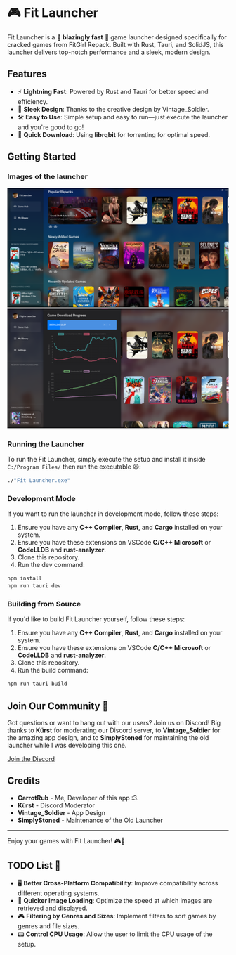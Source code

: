 # 🎮 Fit Launcher

Fit Launcher is a 🚀 **blazingly fast** 🚀 game launcher designed specifically for cracked games from FitGirl Repack. Built with Rust, Tauri, and SolidJS, this launcher delivers top-notch performance and a sleek, modern design. 

## Features
- ⚡ **Lightning Fast**: Powered by Rust and Tauri for better speed and efficiency.
- 🎨 **Sleek Design**: Thanks to the creative design by Vintage_Soldier.
- 🛠️ **Easy to Use**: Simple setup and easy to run—just execute the launcher and you're good to go!
- 🌌 **Quick Download**: Using **librqbit** for torrenting for optimal speed.

## Getting Started

### Images of the launcher

![Launcher Screenshot 1](images/screenshot1.png)
![Launcher Screenshot 2](images/screenshot2.png)


### Running the Launcher

To run the Fit Launcher, simply execute the setup and install it inside
`C:/Program Files/` then run the executable 😃:

```bash
./"Fit Launcher.exe"
```

### Development Mode

If you want to run the launcher in development mode, follow these steps:

1. Ensure you have any **C++ Compiler**, **Rust**, and **Cargo** installed on your system.
2. Ensure you have these extensions on VSCode **C/C++ Microsoft** or **CodeLLDB** and **rust-analyzer**.
3. Clone this repository.
4. Run the dev command:

```bash
npm install
npm run tauri dev
```

### Building from Source

If you'd like to build Fit Launcher yourself, follow these steps:

1. Ensure you have any **C++ Compiler**, **Rust**, and **Cargo** installed on your system.
2. Ensure you have these extensions on VSCode **C/C++ Microsoft** or **CodeLLDB** and **rust-analyzer**.
3. Clone this repository.
4. Run the build command:

```bash
npm run tauri build
```

## Join Our Community 🎉

Got questions or want to hang out with our users? Join us on Discord! Big thanks to **Kürst** for moderating our Discord server, to **Vintage_Soldier** for the amazing app design, and to **SimplyStoned** for maintaining the old launcher while I was developing this one.

[Join the Discord](https://discord.gg/cXaBWdcUSF)

## Credits

- **CarrotRub** - Me, Developer of this app :3.
- **Kürst** - Discord Moderator
- **Vintage_Soldier** - App Design
- **SimplyStoned** - Maintenance of the Old Launcher

---

Enjoy your games with Fit Launcher! 🎮🚀

## TODO List 📝

- 🖥️ **Better Cross-Platform Compatibility**: Improve compatibility across different operating systems.
- 🌄 **Quicker Image Loading**: Optimize the speed at which images are retrieved and displayed.
- 🎮 **Filtering by Genres and Sizes**: Implement filters to sort games by genres and file sizes.
- 📟 **Control CPU Usage**: Allow the user to limit the CPU usage of the setup.
